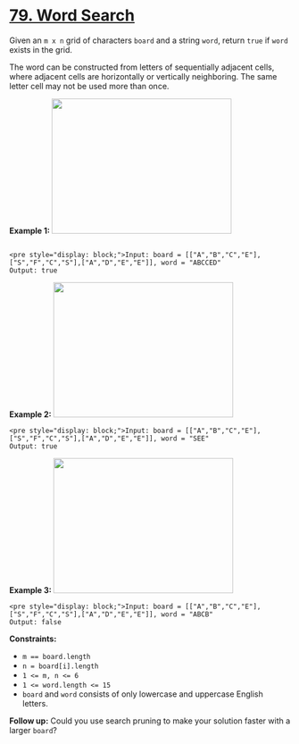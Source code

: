 # [79. Word Search](https://leetcode.com/problems/word-search/description/)

Given an `m x n` grid of characters `board` and a string `word`, return `true` if `word` exists in the grid.

The word can be constructed from letters of sequentially adjacent cells, where adjacent cells are horizontally or vertically neighboring. The same letter cell may not be used more than once.

**Example 1:** <img alt="" src="https://assets.leetcode.com/uploads/2020/11/04/word2.jpg" style="width: 322px; height: 242px;">

```

<pre style="display: block;">Input: board = [["A","B","C","E"],["S","F","C","S"],["A","D","E","E"]], word = "ABCCED"
Output: true
```

**Example 2:** <img alt="" src="https://assets.leetcode.com/uploads/2020/11/04/word-1.jpg" style="width: 322px; height: 242px;">

```
<pre style="display: block;">Input: board = [["A","B","C","E"],["S","F","C","S"],["A","D","E","E"]], word = "SEE"
Output: true
```

**Example 3:** <img alt="" src="https://assets.leetcode.com/uploads/2020/10/15/word3.jpg" style="width: 322px; height: 242px;">

```
<pre style="display: block;">Input: board = [["A","B","C","E"],["S","F","C","S"],["A","D","E","E"]], word = "ABCB"
Output: false
```

**Constraints:**

-   `m == board.length`
-   `n = board[i].length`
-   `1 <= m, n <= 6`
-   `1 <= word.length <= 15`
-   `board` and `word` consists of only lowercase and uppercase English letters.

**Follow up:** Could you use search pruning to make your solution faster with a larger `board`?
